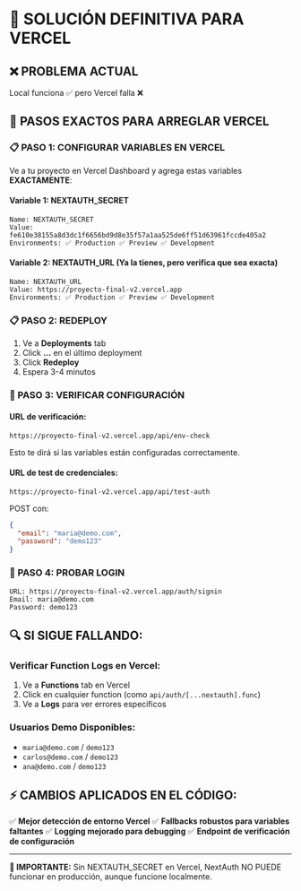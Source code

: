 # 🎯 SOLUCIÓN DEFINITIVA PARA VERCEL

## ❌ PROBLEMA ACTUAL
Local funciona ✅ pero Vercel falla ❌

## 🔧 PASOS EXACTOS PARA ARREGLAR VERCEL

### 📋 PASO 1: CONFIGURAR VARIABLES EN VERCEL

Ve a tu proyecto en Vercel Dashboard y agrega estas variables **EXACTAMENTE**:

#### Variable 1: NEXTAUTH_SECRET
```
Name: NEXTAUTH_SECRET
Value: fe610e38155a8d3dc1f6656bd9d8e35f57a1aa525de6ff51d63961fccde405a2
Environments: ✅ Production ✅ Preview ✅ Development
```

#### Variable 2: NEXTAUTH_URL (Ya la tienes, pero verifica que sea exacta)
```
Name: NEXTAUTH_URL  
Value: https://proyecto-final-v2.vercel.app
Environments: ✅ Production ✅ Preview ✅ Development
```

### 📋 PASO 2: REDEPLOY
1. Ve a **Deployments** tab
2. Click **...** en el último deployment
3. Click **Redeploy**
4. Espera 3-4 minutos

### 🧪 PASO 3: VERIFICAR CONFIGURACIÓN

#### URL de verificación:
```
https://proyecto-final-v2.vercel.app/api/env-check
```
Esto te dirá si las variables están configuradas correctamente.

#### URL de test de credenciales:
```
https://proyecto-final-v2.vercel.app/api/test-auth
```
POST con:
```json
{
  "email": "maria@demo.com", 
  "password": "demo123"
}
```

### 🎯 PASO 4: PROBAR LOGIN
```
URL: https://proyecto-final-v2.vercel.app/auth/signin
Email: maria@demo.com
Password: demo123
```

## 🔍 SI SIGUE FALLANDO:

### Verificar Function Logs en Vercel:
1. Ve a **Functions** tab en Vercel
2. Click en cualquier function (como `api/auth/[...nextauth].func`)
3. Ve a **Logs** para ver errores específicos

### Usuarios Demo Disponibles:
- `maria@demo.com` / `demo123`
- `carlos@demo.com` / `demo123`  
- `ana@demo.com` / `demo123`

## ⚡ CAMBIOS APLICADOS EN EL CÓDIGO:

✅ **Mejor detección de entorno Vercel**
✅ **Fallbacks robustos para variables faltantes**
✅ **Logging mejorado para debugging**
✅ **Endpoint de verificación de configuración**

---

**🚨 IMPORTANTE:** Sin NEXTAUTH_SECRET en Vercel, NextAuth NO PUEDE funcionar en producción, aunque funcione localmente.